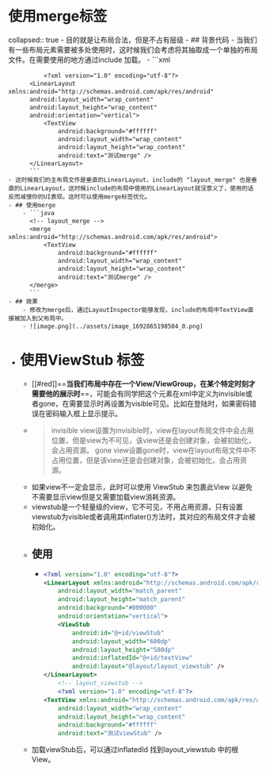 # 使用merge标签
collapsed:: true
	- 目的就是让布局合法，但是不占有层级
	- ## 背景代码
		- 当我们有一些布局元素需要被多处使用时，这时候我们会考虑将其抽取成一个单独的布局文件。在需要使用的地方通过include 加载。
		- ```xml
		  <?xml version="1.0" encoding="utf-8"?>
		  <LinearLayout xmlns:android="http://schemas.android.com/apk/res/android"
		      android:layout_width="match_parent"
		      android:layout_height="match_parent"
		      android:background="#000000"
		      android:orientation="vertical">
		      <!-- include layout_merge布局 -->
		      <include layout="@layout/layout_merge" />
		  </LinearLayout>
		      <!-- layout_merge -->
		      
		      <?xml version="1.0" encoding="utf-8"?>
		  <LinearLayout xmlns:android="http://schemas.android.com/apk/res/android"
		  android:layout_width="wrap_content"
		  android:layout_height="wrap_content"
		  android:orientation="vertical">
		      <TextView
		          android:background="#ffffff"
		          android:layout_width="wrap_content"
		          android:layout_height="wrap_content"
		          android:text="测试merge" />
		  </LinearLayout>
		  ```
	- 这时候我们的主布局文件是垂直的LinearLayout，include的 "layout_merge" 也是垂直的LinearLayout，这时候include的布局中使用的LinearLayout就没意义了，使用的话反而减慢你的UI表现。这时可以使用merge标签优化。
	- ## 使用merge
		- ```java
		  <!-- layout_merge -->
		  <merge xmlns:android="http://schemas.android.com/apk/res/android">
		      <TextView
		          android:background="#ffffff"
		          android:layout_width="wrap_content"
		          android:layout_height="wrap_content"
		          android:text="测试merge" />
		  </merge>
		  ```
	- ## 效果
		- 修改为merge后，通过LayoutInspector能够发现，include的布局中TextView直接被加入到父布局中。
		- ![image.png](../assets/image_1692865198504_0.png)
- # 使用ViewStub 标签
	- [[#red]]==**当我们布局中存在一个View/ViewGroup，在某个特定时刻才需要他的展示时**==，可能会有同学把这个元素在xml中定义为invisible或者gone，在需要显示时再设置为visible可见。比如在登陆时，如果密码错误在密码输入框上显示提示。
	- >invisible
	  view设置为invisible时，view在layout布局文件中会占用位置，但是view为不可见，该view还是会创建对象，会被初始化，会占用资源。
	  gone
	  view设置gone时，view在layout布局文件中不占用位置，但是该view还是会创建对象，会被初始化，会占用资源。
	- 如果view不一定会显示，此时可以使用 ViewStub 来包裹此View 以避免不需要显示view但是又需要加载view消耗资源。
	- viewstub是一个轻量级的view，它不可见，不用占用资源，只有设置viewstub为visible或者调用其inflater()方法时，其对应的布局文件才会被初始化。
	- ## 使用
		- ```xml
		  <?xml version="1.0" encoding="utf-8"?>
		  <LinearLayout xmlns:android="http://schemas.android.com/apk/res/android"
		      android:layout_width="match_parent"
		      android:layout_height="match_parent"
		      android:background="#000000"
		      android:orientation="vertical">
		      <ViewStub
		          android:id="@+id/viewStub"
		          android:layout_width="600dp"
		          android:layout_height="500dp"
		          android:inflatedId="@+id/textView"
		          android:layout="@layout/layout_viewstub" />
		  </LinearLayout>
		      <!-- layout_viewstub -->
		      <?xml version="1.0" encoding="utf-8"?>
		  <TextView xmlns:android="http://schemas.android.com/apk/res/android"
		      android:layout_width="wrap_content"
		      android:layout_height="wrap_content"
		      android:background="#ffffff"
		      android:text="测试viewStub" />
		  ```
	- 加载viewStub后，可以通过inflatedId 找到layout_viewstub 中的根View。